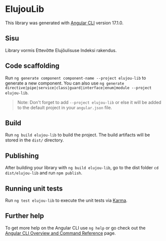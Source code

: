 # ElujouLib

This library was generated with [Angular CLI](https://github.com/angular/angular-cli) version 17.1.0.

## Sisu

Library vormis Ettevõtte Elujõulisuse Indeksi rakendus.

## Code scaffolding

Run `ng generate component component-name --project elujou-lib` to generate a new component. You can also use `ng generate directive|pipe|service|class|guard|interface|enum|module --project elujou-lib`.
> Note: Don't forget to add `--project elujou-lib` or else it will be added to the default project in your `angular.json` file. 

## Build

Run `ng build elujou-lib` to build the project. The build artifacts will be stored in the `dist/` directory.

## Publishing

After building your library with `ng build elujou-lib`, go to the dist folder `cd dist/elujou-lib` and run `npm publish`.

## Running unit tests

Run `ng test elujou-lib` to execute the unit tests via [Karma](https://karma-runner.github.io).

## Further help

To get more help on the Angular CLI use `ng help` or go check out the [Angular CLI Overview and Command Reference](https://angular.io/cli) page.
